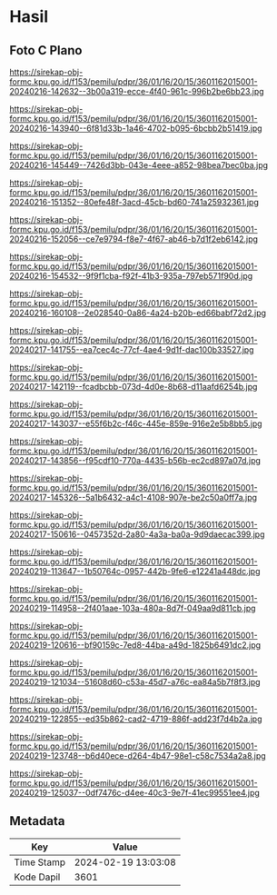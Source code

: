# Hasil

## Foto C Plano

https://sirekap-obj-formc.kpu.go.id/f153/pemilu/pdpr/36/01/16/20/15/3601162015001-20240216-142632--3b00a319-ecce-4f40-961c-996b2be6bb23.jpg

https://sirekap-obj-formc.kpu.go.id/f153/pemilu/pdpr/36/01/16/20/15/3601162015001-20240216-143940--6f81d33b-1a46-4702-b095-6bcbb2b51419.jpg

https://sirekap-obj-formc.kpu.go.id/f153/pemilu/pdpr/36/01/16/20/15/3601162015001-20240216-145449--7426d3bb-043e-4eee-a852-98bea7bec0ba.jpg

https://sirekap-obj-formc.kpu.go.id/f153/pemilu/pdpr/36/01/16/20/15/3601162015001-20240216-151352--80efe48f-3acd-45cb-bd60-741a25932361.jpg

https://sirekap-obj-formc.kpu.go.id/f153/pemilu/pdpr/36/01/16/20/15/3601162015001-20240216-152056--ce7e9794-f8e7-4f67-ab46-b7d1f2eb6142.jpg

https://sirekap-obj-formc.kpu.go.id/f153/pemilu/pdpr/36/01/16/20/15/3601162015001-20240216-154532--9f9f1cba-f92f-41b3-935a-797eb571f90d.jpg

https://sirekap-obj-formc.kpu.go.id/f153/pemilu/pdpr/36/01/16/20/15/3601162015001-20240216-160108--2e028540-0a86-4a24-b20b-ed66babf72d2.jpg

https://sirekap-obj-formc.kpu.go.id/f153/pemilu/pdpr/36/01/16/20/15/3601162015001-20240217-141755--ea7cec4c-77cf-4ae4-9d1f-dac100b33527.jpg

https://sirekap-obj-formc.kpu.go.id/f153/pemilu/pdpr/36/01/16/20/15/3601162015001-20240217-142119--fcadbcbb-073d-4d0e-8b68-d11aafd6254b.jpg

https://sirekap-obj-formc.kpu.go.id/f153/pemilu/pdpr/36/01/16/20/15/3601162015001-20240217-143037--e55f6b2c-f46c-445e-859e-916e2e5b8bb5.jpg

https://sirekap-obj-formc.kpu.go.id/f153/pemilu/pdpr/36/01/16/20/15/3601162015001-20240217-143856--f95cdf10-770a-4435-b56b-ec2cd897a07d.jpg

https://sirekap-obj-formc.kpu.go.id/f153/pemilu/pdpr/36/01/16/20/15/3601162015001-20240217-145326--5a1b6432-a4c1-4108-907e-be2c50a0ff7a.jpg

https://sirekap-obj-formc.kpu.go.id/f153/pemilu/pdpr/36/01/16/20/15/3601162015001-20240217-150616--0457352d-2a80-4a3a-ba0a-9d9daecac399.jpg

https://sirekap-obj-formc.kpu.go.id/f153/pemilu/pdpr/36/01/16/20/15/3601162015001-20240219-113647--1b50764c-0957-442b-9fe6-e12241a448dc.jpg

https://sirekap-obj-formc.kpu.go.id/f153/pemilu/pdpr/36/01/16/20/15/3601162015001-20240219-114958--2f401aae-103a-480a-8d7f-049aa9d811cb.jpg

https://sirekap-obj-formc.kpu.go.id/f153/pemilu/pdpr/36/01/16/20/15/3601162015001-20240219-120616--bf90159c-7ed8-44ba-a49d-1825b6491dc2.jpg

https://sirekap-obj-formc.kpu.go.id/f153/pemilu/pdpr/36/01/16/20/15/3601162015001-20240219-121034--51608d60-c53a-45d7-a76c-ea84a5b7f8f3.jpg

https://sirekap-obj-formc.kpu.go.id/f153/pemilu/pdpr/36/01/16/20/15/3601162015001-20240219-122855--ed35b862-cad2-4719-886f-add23f7d4b2a.jpg

https://sirekap-obj-formc.kpu.go.id/f153/pemilu/pdpr/36/01/16/20/15/3601162015001-20240219-123748--b6d40ece-d264-4b47-98e1-c58c7534a2a8.jpg

https://sirekap-obj-formc.kpu.go.id/f153/pemilu/pdpr/36/01/16/20/15/3601162015001-20240219-125037--0df7476c-d4ee-40c3-9e7f-41ec99551ee4.jpg


## Metadata

| Key        | Value               |
| ---------- | ------------------- |
| Time Stamp | 2024-02-19 13:03:08 |
| Kode Dapil | 3601                |



